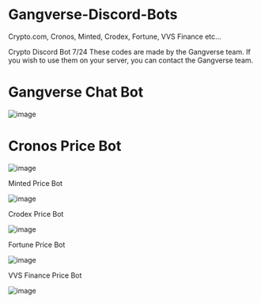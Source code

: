 # Gangverse-Discord-Bots
Crypto.com, Cronos, Minted, Crodex, Fortune, VVS Finance etc...

Crypto Discord Bot 7/24
These codes are made by the Gangverse team. If you wish to use them on your server, you can contact the Gangverse team.

# Gangverse Chat Bot

![image](https://github.com/gangverse/Gangverse-Discord-Bots/assets/109070973/071e2822-b0b6-4302-9849-4da054b170e3)

# Cronos Price Bot

![image](https://github.com/gangverse/Gangverse-Discord-Bots/assets/109070973/c48221cd-5bac-4943-8536-ca77065304a0)

Minted Price Bot

![image](https://github.com/gangverse/Gangverse-Discord-Bots/assets/109070973/e38f3d31-cf0d-4e72-91ed-91ce6204546a)

Crodex Price Bot

![image](https://github.com/gangverse/Gangverse-Discord-Bots/assets/109070973/01785962-6383-43de-b056-3db9506f5024)

Fortune Price Bot

![image](https://github.com/gangverse/Gangverse-Discord-Bots/assets/109070973/0380d56a-abca-4701-94ce-2445cdb4f4d4)

VVS Finance Price Bot

![image](https://github.com/gangverse/Gangverse-Discord-Bots/assets/109070973/3fa6f06f-af7e-4e30-a324-2e6450cec5ee)


